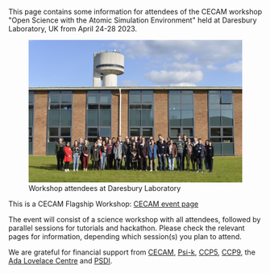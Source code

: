 This page contains some information for attendees of the CECAM workshop "Open Science with the Atomic Simulation Environment" held at Daresbury Laboratory, UK from April 24-28 2023.

<figure>
  <img src="images/workshop-photo.jpg" alt="Workshop attendees at Daresbury Laboratory">
  <figcaption>Workshop attendees at Daresbury Laboratory</figcaption>
</figure>

This is a CECAM Flagship Workshop: [CECAM event page](https://www.cecam.org/workshop-details/1245)

The event will consist of a science workshop with all attendees, followed by parallel sessions for tutorials and hackathon. Please check the relevant pages for information, depending which session(s) you plan to attend.

We are grateful for financial support from [CECAM](https://www.cecam.org), [Psi-k](https://psi-k.net), [CCP5](https://www.ccp5.ac.uk), [CCP9](https://ccp9.ac.uk), the [Ada Lovelace Centre](https://www.scd.stfc.ac.uk/Pages/Ada-Lovelace-Centre.aspx) and [PSDI](https://www.psdi.ac.uk).
